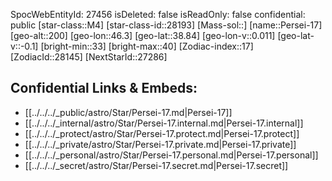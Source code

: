 ﻿---
location: [38.84,-46.3,200]
type: Star
tags:
- astro/Star

---
SpocWebEntityId: 27456
isDeleted: false
isReadOnly: false
confidential: public
[star-class::M4]
[star-class-id::28193]
[Mass-sol::]
[name::Persei-17]
[geo-alt::200]
[geo-lon::46.3]
[geo-lat::38.84]
[geo-lon-v::0.011]
[geo-lat-v::-0.1]
[bright-min::33]
[bright-max::40]
[Zodiac-index::17]
[ZodiacId::28145]
[NextStarId::27286]



## Confidential Links & Embeds: 
- [[../../../_public/astro/Star/Persei-17.md|Persei-17]] 
- [[../../../_internal/astro/Star/Persei-17.internal.md|Persei-17.internal]] 
- [[../../../_protect/astro/Star/Persei-17.protect.md|Persei-17.protect]] 
- [[../../../_private/astro/Star/Persei-17.private.md|Persei-17.private]] 
- [[../../../_personal/astro/Star/Persei-17.personal.md|Persei-17.personal]] 
- [[../../../_secret/astro/Star/Persei-17.secret.md|Persei-17.secret]] 
